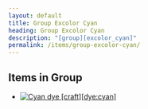 ```yaml
---
layout: default
title: Group Excolor Cyan
heading: Group Excolor Cyan
description: "[group][excolor_cyan]"
permalink: /items/group-excolor-cyan/
---
```



## Items in Group

<ul class="list-items">
    <li><a href="{{site.baseurl}}/items/dye-cyan/"><img src="{{site.baseurl}}/assets/img/items/textures/dye_cyan.png" data-toggle="tooltip" title="Cyan dye [craft][dye:cyan]"></a></li>
</ul>
